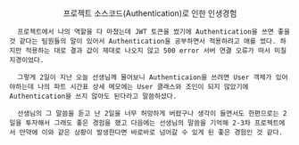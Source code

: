 <center>프로젝트 소스코드(Authentication)로 인한 인생경험</center>

      프로젝트에서 나의 역할을 다 마쳤는데 JWT 토큰을 썼기에 Authentication을 쓰면 좋을 것 같다는 팀원들의 말이 있어서 Authentication을 공부하면서 적용하려고 애를 썼다. 하지만 적용하는 대로 결과 값이 제대로 나오지 않고 500 error 서버 연결 오류가 떠서 미칠 지경이었다. 

      그렇게 2일이 지난 오늘 선생님께 물어보니 Authenticaion을 쓰려면 User 객체가 있어야하는데 나의 파트 시간표 상세 메모에는 User 클래스와 조인이 되지 않았기에 Authentication을 쓰지 않아도 된다라고 말씀하셨다. 

      선생님의 그 말씀을 듣고 난 2일을 너무 허망하게 버렸구나 생각이 들면서도 한편으로는 2일을 투자해서 그래도 좋은 경험을 했고 다음에는 선생님의 말씀을 기억해 2-3차 프로젝트에서 만약에 이와 같은 상황이 발생한다면 바로바로 넘어갈 수 있게 된 좋은 경험인 것 같다.  